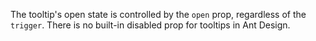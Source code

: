 The tooltip's open state is controlled by the `open` prop, regardless of the `trigger`. There is no built-in disabled prop for tooltips in Ant Design.
